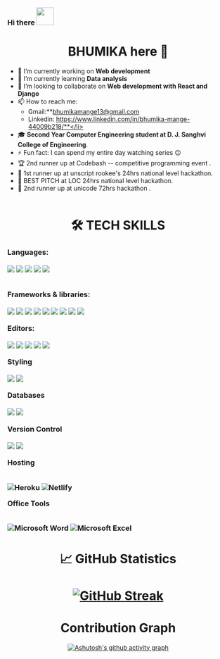 ### Hi there <img src='https://github.com/NoobMahbub/NoobMahbub/blob/main/Wave.gif' width='40' height='40'/>
   <h1 align='center'>BHUMIKA here 👑</h1>


 - 🔭 I’m currently working on **Web development** 
 - 🌱 I’m currently learning **Data analysis** 
 - 👯 I’m looking to collaborate on **Web development with React and Django** 
 - 📫 How to reach me:<ul> <li >Gmail:**bhumikamange13@gmail.com</li><li>Linkedin: https://www.linkedin.com/in/bhumika-mange-44009b218/**</li></ul>
 - 🎓 **Second Year Computer Engineering student at D. J. Sanghvi College of Engineering**.
 - ⚡ Fun fact: I can spend my entire day watching series 😉
 - 🏆 2nd runner up at Codebash -- competitive programming event .
 - 🥇 1st runner up at unscript rookee's 24hrs national level hackathon.
 - 🥇 BEST PITCH at LOC 24hrs national level hackathon.
 - 🥇 2nd runner up at unicode 72hrs hackathon .
<br/><br/>
### <h1 align='center'>🛠 TECH SKILLS</h1>
<h3 >
Languages:<br/><br/>

<img src="https://img.shields.io/badge/c-%2300599C.svg?style=for-the-badge&logo=c&logoColor=white"/>
<img src="https://img.shields.io/badge/c++-%2300599C.svg?style=for-the-badge&logo=c%2B%2B&logoColor=white"/>
<img src="https://img.shields.io/badge/java-%23ED8B00.svg?style=for-the-badge&logo=java&logoColor=white"/>
<img src="https://img.shields.io/badge/python-3670A0?style=for-the-badge&logo=python&logoColor=ffdd54"/> 
<img src="https://img.shields.io/badge/javascript-%23323330.svg?style=for-the-badge&logo=javascript&logoColor=%23F7DF1E"/>

   
<br/>Frameworks & libraries:<br/><br/>
<img src="https://img.shields.io/badge/bootstrap-%23563D7C.svg?style=for-the-badge&logo=bootstrap&logoColor=white"/>
<img src="https://img.shields.io/badge/django-%23092E20.svg?style=for-the-badge&logo=django&logoColor=white"/>
<img src="https://img.shields.io/badge/DJANGO-REST-ff1709?style=for-the-badge&logo=django&logoColor=white&color=ff1709&labelColor=gray"/>
<img src="https://img.shields.io/badge/jquery-%230769AD.svg?style=for-the-badge&logo=jquery&logoColor=white"/>
<img src="https://img.shields.io/badge/MUI-%230081CB.svg?style=for-the-badge&logo=material-ui&logoColor=white"/>
<img src="https://img.shields.io/badge/NPM-%23000000.svg?style=for-the-badge&logo=npm&logoColor=white"/>
<img src="https://img.shields.io/badge/react-%2320232a.svg?style=for-the-badge&logo=react&logoColor=%2361DAFB"/>
<img src="https://img.shields.io/badge/React_Router-CA4245?style=for-the-badge&logo=react-router&logoColor=white"/>
<img src="https://img.shields.io/badge/redux-%23593d88.svg?style=for-the-badge&logo=redux&logoColor=white"/>
   
Editors:<br/><br/>
<img src="https://img.shields.io/badge/Atom-%2366595C.svg?style=for-the-badge&logo=atom&logoColor=white"/>
<img src="https://img.shields.io/badge/CodePen-white?style=for-the-badge&logo=codepen&logoColor=black"/>
<img src="https://img.shields.io/badge/Codesandbox-040404?style=for-the-badge&logo=codesandbox&logoColor=DBDBDB"/>
<img src="https://img.shields.io/badge/sublime_text-%23575757.svg?style=for-the-badge&logo=sublime-text&logoColor=important"/>
<img src="https://img.shields.io/badge/Visual%20Studio%20Code-0078d7.svg?style=for-the-badge&logo=visual-studio-code&logoColor=white"/>
   
Styling<br/><br/>
<img src="https://img.shields.io/badge/figma-%23F24E1E.svg?style=for-the-badge&logo=figma&logoColor=white"/>
   <img src="https://img.shields.io/badge/Framer-black?style=for-the-badge&logo=framer&logoColor=blue"/>
   
Databases<br/><br/>
<img src="https://img.shields.io/badge/mysql-%2300f.svg?style=for-the-badge&logo=mysql&logoColor=white"/>
<img src="https://img.shields.io/badge/sqlite-%2307405e.svg?style=for-the-badge&logo=sqlite&logoColor=white"/>
     
Version Control<br/><br/>
<img src="https://img.shields.io/badge/git-%23F05033.svg?style=for-the-badge&logo=git&logoColor=white"/>
<img src="https://img.shields.io/badge/github-%23121011.svg?style=for-the-badge&logo=github&logoColor=white"/>
   
Hosting<br/><br/>
   
![Heroku](https://img.shields.io/badge/heroku-%23430098.svg?style=for-the-badge&logo=heroku&logoColor=white)
![Netlify](https://img.shields.io/badge/netlify-%23000000.svg?style=for-the-badge&logo=netlify&logoColor=#00C7B7)
   
Office Tools<br/><br/>
    
![Microsoft Word](https://img.shields.io/badge/Microsoft_Word-2B579A?style=for-the-badge&logo=microsoft-word&logoColor=white)
![Microsoft Excel](https://img.shields.io/badge/Microsoft_Excel-217346?style=for-the-badge&logo=microsoft-excel&logoColor=white)
   </h3>
   
 <div align='center'>
 
 <h1>📈 GitHub Statistics<h1>
<!--    
 ![Anurag's GitHub stats](https://github-readme-stats.vercel.app/api?username=bhumika-1-3&theme=gotham&show_icons=true&count_private=true&hide_border=true&bg_color=0D1117&card_width=600) -->
    
 [![GitHub Streak](https://github-readme-streak-stats.herokuapp.com/?user=bhumika-1-3&theme=gotham&hide_border=true&card_width=600&bg_color=0D1117)](https://git.io/streak-stats)
    

 <h1>Contribution Graph</h1>
    
[![Ashutosh's github activity graph](https://activity-graph.herokuapp.com/graph?username=bhumika-1-3&theme=gotham&hide_border=true&count_private=true)](https://github.com/ashutosh00710/github-readme-activity-graph)
 <div/>
 
   
